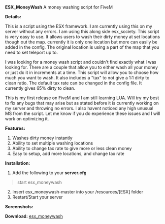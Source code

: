 **ESX_MoneyWash**
A money washing script for FiveM

**Details:**

This is a script using the ESX framework. I am currently using this on my server without any errors. I am using this along side esx_society. This script is very easy to use. It allows users to wash their dirty money at set locations though out the map. currently it is only one location but more can easily be added in the config. The original location is using a part of the map that you need to set teleport up to.

I was looking for a money wash script and couldn't find exactly what I was looking for. There are a couple that allow you to either wash all your money or just do it in increments at a time. This script will allow you to choose how much you want to wash. It also includes a "tax" to not give a 1:1 dirty to clean ratio. The default tax rate can be changed in the config file. It currently gives 65% dirty to clean. 

This is my first release on FiveM and I am still learning LUA. Will try my best to fix any bugs that may arise but as stated before it is currently working on my server and throwing no errors. I also havent noticed any high unusual MS from the script. Let me know if you do experience these issues and I will work on optimizing it.

**Features:**

1. Washes dirty money instantly
2. Ability to set multiple washing locations
3. Ability to change tax rate to give more or less clean money
4. Easy to setup, add more locations, and change tax rate


**Installation:**

1. Add the following to your **server.cfg**
> start esx_moneywash
2. Insert esx_moneywash-master into your /resources/[ESX] folder
3. Restart/Start your server


**Screenshots:**



**Download:**
<a href="https://github.com/iTzCrutchie/esx_moneywash/archive/master.zip">esx_moneywash</a>

